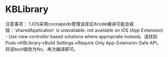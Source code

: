 # KBLibrary

注意事项：
1.iOS采用cocoapods管理该库后Xcode编译可能会报错：'sharedApplication' is unavailable: not available on iOS (App Extension) - Use view controller based solutions where appropriate instead。请找到Pods->KBLibrary->Build Settings->Require Only App-Extension-Safe API，将该bool值改为No，再次编译即可。

